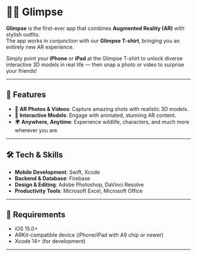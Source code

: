 # 👕✨ Glimpse

**Glimpse** is the first-ever app that combines **Augmented Reality (AR)** with stylish outfits.  
The app works in conjunction with our **Glimpse T-shirt**, bringing you an entirely new AR experience.  

Simply point your **iPhone** or **iPad** at the Glimpse T-shirt to unlock diverse interactive 3D models in real life — then snap a photo or video to surprise your friends!

---

## 🚀 Features

- 📸 **AR Photos & Videos**: Capture amazing shots with realistic 3D models.  
- 🦁 **Interactive Models**: Engage with animated, stunning AR content.  
- 🌍 **Anywhere, Anytime**: Experience wildlife, characters, and much more wherever you are.  

---

## 🛠️ Tech & Skills

- **Mobile Development**: Swift, Xcode  
- **Backend & Database**: Firebase  
- **Design & Editing**: Adobe Photoshop, DaVinci Resolve  
- **Productivity Tools**: Microsoft Excel, Microsoft Office  

---

## 📱 Requirements

- iOS 15.0+  
- ARKit-compatible device (iPhone/iPad with A9 chip or newer)  
- Xcode 14+ (for development)  

---
